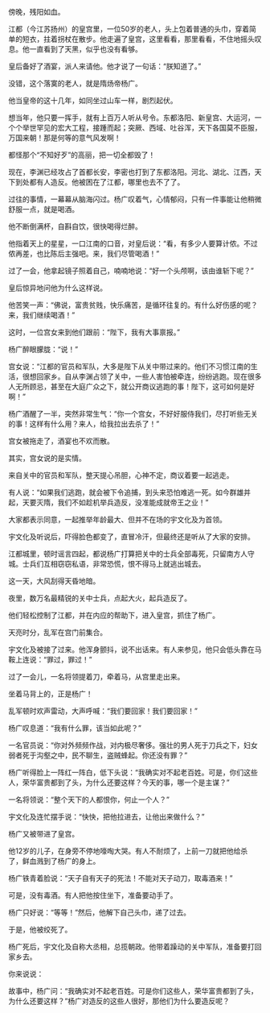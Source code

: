 傍晚，残阳如血。

江都（今江苏扬州）的皇宫里，一位50岁的老人，头上包着普通的头巾，穿着简单的短衣，拄着拐杖在散步。他走遍了皇宫，这里看看，那里看看，不住地摇头叹息。他一直看到了天黑，似乎也没有看够。

皇后备好了酒宴，派人来请他。他才说了一句话：“朕知道了。”

没错，这个落寞的老人，就是隋炀帝杨广。



他当皇帝的这十几年，如同坐过山车一样，剧烈起伏。

想当年，他只要一挥手，就有上百万人听从号令。东都洛阳、新皇宫、大运河，一个个举世罕见的宏大工程，接踵而起；突厥、西域、吐谷浑，天下各国莫不臣服，万国来朝！那是何等的意气风发啊！

都怪那个“不知好歹”的高丽，把一切全都毁了！

现在，李渊已经攻占了首都长安，李密也打到了东都洛阳。河北、湖北、江西，天下到处都有人造反。他被困在了江都，哪里也去不了了。

过往的事情，一幕幕从脑海闪过。杨广叹着气，心情郁闷，只有一件事能让他稍微舒服一点，就是喝酒。



他不断倒满杯，自斟自饮，很快喝得烂醉。

他指着天上的星星，一口江南的口音，对皇后说：“看，有多少人要算计侬。不过侬再差，也比陈后主强吧。来，我们尽管喝酒！”

过了一会，他拿起镜子照着自己，喃喃地说：“好一个头颅啊，该由谁斩下呢？”

皇后惊异地问他为什么这样说。

他苦笑一声：“佛说，富贵贫贱，快乐痛苦，是循环往复的。有什么好伤感的呢？来，我们继续喝酒！”



这时，一位宫女来到他们跟前：“陛下，我有大事禀报。”

杨广醉眼朦胧：“说！”

宫女说：“江都的官员和军队，大多是陛下从关中带过来的。他们不习惯江南的生活，很想回家乡。自从李渊占领了关中，一些人害怕被牵连，纷纷逃跑。现在很多人无所顾忌，甚至在大庭广众之下，就公开商议逃跑的事！陛下，这可如何是好啊！”

杨广酒醒了一半，突然非常生气：“你一个宫女，不好好服侍我们，尽打听些无关的事！这样有什么用？来人，给我拉出去杀了！”

宫女被拖走了，酒宴也不欢而散。



其实，宫女说的是实情。

来自关中的官员和军队，整天提心吊胆，心神不定，商议着要一起逃走。

有人说：“如果我们逃跑，就会被下令追捕，到头来恐怕难逃一死。如今群雄并起，天要灭隋，我们不如趁机举兵造反，没准能成就帝王之业！”

大家都表示同意，一起推举年龄最大、但并不在场的宇文化及为首领。

宇文化及听说后，吓得脸色都变了，直冒冷汗，但最终还是听从了大家的安排。



江都城里，顿时谣言四起，都说杨广打算把关中的士兵全部毒死，只留南方人守城。士兵们互相窃窃私语，非常恐慌，恨不得马上就逃出城去。

这一天，大风刮得天昏地暗。

夜里，数万名最精锐的关中士兵，点起大火，起兵造反了。

他们轻松控制了江都，并在内应的帮助下，进入皇宫，抓住了杨广。



天亮时分，乱军在宫门前集合。

宇文化及被接了过来。他浑身颤抖，说不出话来。有人来参见，他只会低头靠在马鞍上连说：“罪过，罪过！”

过了一会儿，一名将领提着刀，牵着马，从宫里走出来。

坐着马背上的，正是杨广！

乱军顿时欢声雷动，大声呼喊：“我们要回家！我们要回家！”



杨广叹息道：“我有什么罪，该当如此呢？”

一名官员说：“你对外频频作战，对内极尽奢侈。强壮的男人死于刀兵之下，妇女弱者死于沟壑之中，民不聊生，盗贼蜂起。你还没有罪？”

杨广听得脸上一阵红一阵白，低下头说：“我确实对不起老百姓。可是，你们这些人，荣华富贵都到了头，为什么还要这样？今天的事，哪一个是主谋？”

一名将领说：“整个天下的人都恨你，何止一个人？”

宇文化及连忙摆手说：“快快，把他拉进去，让他出来做什么？”



杨广又被带进了皇宫。

他12岁的儿子，在身旁不停地嚎啕大哭。有人不耐烦了，上前一刀就把他给杀了，鲜血溅到了杨广的身上。

杨广铁青着脸说：“天子自有天子的死法！不能对天子动刀，取毒酒来！”

可是，没有毒酒。有人把他按住坐下，准备要动手了。

杨广只好说：“等等！”然后，他解下自己头巾，递了过去。

于是，他被绞死了。



杨广死后，宇文化及自称大丞相，总揽朝政。他带着躁动的关中军队，准备要打回家乡去。



你来说说：

故事中，杨广问：“我确实对不起老百姓。可是你们这些人，荣华富贵都到了头，为什么还要这样？”杨广对造反的这些人很好，那他们为什么要造反呢？

